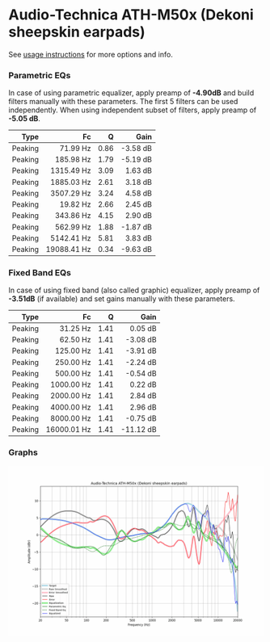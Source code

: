 # Audio-Technica ATH-M50x (Dekoni sheepskin earpads)
See [usage instructions](https://github.com/jaakkopasanen/AutoEq#usage) for more options and info.

### Parametric EQs
In case of using parametric equalizer, apply preamp of **-4.90dB** and build filters manually
with these parameters. The first 5 filters can be used independently.
When using independent subset of filters, apply preamp of **-5.05 dB**.

| Type    | Fc          |    Q | Gain     |
|--------:|------------:|-----:|---------:|
| Peaking | 71.99 Hz    | 0.86 | -3.58 dB |
| Peaking | 185.98 Hz   | 1.79 | -5.19 dB |
| Peaking | 1315.49 Hz  | 3.09 | 1.63 dB  |
| Peaking | 1885.03 Hz  | 2.61 | 3.18 dB  |
| Peaking | 3507.29 Hz  | 3.24 | 4.58 dB  |
| Peaking | 19.82 Hz    | 2.66 | 2.45 dB  |
| Peaking | 343.86 Hz   | 4.15 | 2.90 dB  |
| Peaking | 562.99 Hz   | 1.88 | -1.87 dB |
| Peaking | 5142.41 Hz  | 5.81 | 3.83 dB  |
| Peaking | 19088.41 Hz | 0.34 | -9.63 dB |

### Fixed Band EQs
In case of using fixed band (also called graphic) equalizer, apply preamp of **-3.51dB**
(if available) and set gains manually with these parameters.

| Type    | Fc          |    Q | Gain      |
|--------:|------------:|-----:|----------:|
| Peaking | 31.25 Hz    | 1.41 | 0.05 dB   |
| Peaking | 62.50 Hz    | 1.41 | -3.08 dB  |
| Peaking | 125.00 Hz   | 1.41 | -3.91 dB  |
| Peaking | 250.00 Hz   | 1.41 | -2.24 dB  |
| Peaking | 500.00 Hz   | 1.41 | -0.54 dB  |
| Peaking | 1000.00 Hz  | 1.41 | 0.22 dB   |
| Peaking | 2000.00 Hz  | 1.41 | 2.84 dB   |
| Peaking | 4000.00 Hz  | 1.41 | 2.96 dB   |
| Peaking | 8000.00 Hz  | 1.41 | -0.75 dB  |
| Peaking | 16000.01 Hz | 1.41 | -11.12 dB |

### Graphs
![](./Audio-Technica%20ATH-M50x%20(Dekoni%20sheepskin%20earpads).png)